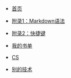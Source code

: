 <!-- docs/_sidebar.md -->

<!-- 
用于添加导航栏的内容

单层导航栏
    * [导航栏中显示的名称](文件名) 

多层导航栏
    * [导航栏中显示的名称](/路径/文件名)
-->

* [首页](README.md)
* [附录1：Markdown语法](Grammar.md)
* [附录2：快捷键](ShortcutKey.md)
* [我的书单](BookList.md)

* [CS](/CS/README.md)
* [别的技术](/SKILL/README.md)